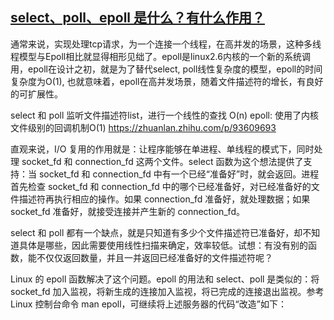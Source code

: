 ## [select、poll、epoll 是什么？有什么作用？](https://zhuanlan.zhihu.com/p/129089001)
通常来说，实现处理tcp请求，为一个连接一个线程，在高并发的场景，这种多线程模型与Epoll相比就显得相形见绌了。epoll是linux2.6内核的一个新的系统调用，epoll在设计之初，就是为了替代select, poll线性复杂度的模型，epoll的时间复杂度为O(1), 也就意味着，epoll在高并发场景，随着文件描述符的增长，有良好的可扩展性。

select 和 poll 监听文件描述符list，进行一个线性的查找 O(n)
epoll: 使用了内核文件级别的回调机制O(1)
https://zhuanlan.zhihu.com/p/93609693

直观来说，I/O 复用的作用就是：让程序能够在单进程、单线程的模式下，同时处理 socket_fd 和 connection_fd 这两个文件。select 函数为这个想法提供了支持：当 socket_fd 和 connection_fd 中有一个已经“准备好”时，就会返回。进程首先检查 socket_fd 和 connection_fd 中的哪个已经准备好，对已经准备好的文件描述符再执行相应的操作。如果 connection_fd 准备好，就处理数据；如果 socket_fd 准备好，就接受连接并产生新的 connection_fd。

select 和 poll 都有一个缺点，就是只知道有多少个文件描述符已准备好，却不知道具体是哪些，因此需要使用线性扫描来确定，效率较低。试想：有没有别的函数，能不仅仅返回数量，并且一并返回已经准备好的文件描述符呢？

Linux 的 epoll 函数解决了这个问题。epoll 的用法和 select、poll 是类似的：将 socket_fd 加入监视，将新生成的连接加入监视，将已完成的连接退出监视。参考 Linux 控制台命令 man epoll，可继续将上述服务器的代码“改造”如下：